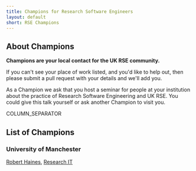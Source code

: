 ```yaml
---
title: Champions for Research Software Engineers
layout: default
short: RSE Champions
---
```


## About Champions

**Champions are your local contact for the UK RSE community.**

If you can't see your place of work listed, and you'd like to help out, then please submit a pull request with your details and we'll add you.

As a Champion we ask that you host a seminar for people at your institution about the practice of Research Software Engineering and UK RSE. You could give this talk yourself or ask another Champion to visit you.

COLUMN_SEPARATOR

## List of Champions

### University of Manchester
[Robert Haines](http://software.ac.uk/fellows/robert-haines), [Research IT](http://www.itservices.manchester.ac.uk/research/)
